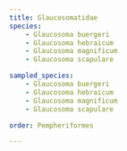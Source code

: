 ```yaml
---
title: Glaucosomatidae
species:
    - Glaucosoma buergeri
    - Glaucosoma hebraicum
    - Glaucosoma magnificum
    - Glaucosoma scapulare

sampled_species:
    - Glaucosoma buergeri
    - Glaucosoma hebraicum
    - Glaucosoma magnificum
    - Glaucosoma scapulare

order: Pempheriformes

---
```


